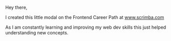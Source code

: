 Hey there,

I created this little modal on the Frontend Career Path at www.scrimba.com

As I am constantly learning and improving my web dev skills this just helped understanding new concepts.
